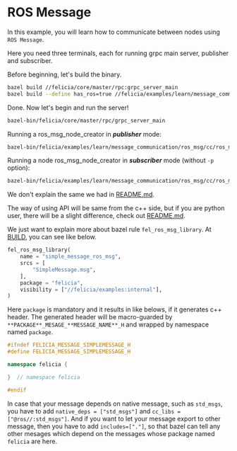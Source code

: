 # ROS Message

In this example, you will learn how to communicate between nodes using `ROS Message`.

Here you need three terminals, each for running grpc main server, publisher and subscriber.

Before beginning, let's build the binary.

```bash
bazel build //felicia/core/master/rpc:grpc_server_main
bazel build --define has_ros=true //felicia/examples/learn/message_communication/ros_msg/cc:ros_msg_node_creator
```

Done. Now let's begin and run the server!

```bash
bazel-bin/felicia/core/master/rpc/grpc_server_main
```

Running a ros_msg_node_creator in ***publisher*** mode:
```bash
bazel-bin/felicia/examples/learn/message_communication/ros_msg/cc/ros_msg_node_creator -p -t message
```

Running a node ros_msg_node_creator in ***subscriber*** mode (without `-p` option):
```bash
bazel-bin/felicia/examples/learn/message_communication/ros_msg/cc/ros_msg_node_creator -t message
```

We don't explain the same we had in [README.md](/felicia/examples/learn/message_communication/protobuf/cc/README.md).

The way of using API will be same from the c++ side, but if you are python user, there will be a slight difference, check out [README.md](/felicia/examples/learn/message_communication/ros_msg/python/README.md).

We just want to explain more about bazel rule `fel_ros_msg_library`. At [BUILD](/felicia/examples/learn/message_communication/ros_msg/BUILD), you can see like below.

```python
fel_ros_msg_library(
    name = "simple_message_ros_msg",
    srcs = [
        "SimpleMessage.msg",
    ],
    package = "felicia",
    visibility = ["//felicia/examples:internal"],
)
```

Here `package` is mandatory and it results in like belows, if it generates c++ header. The generated header will be macro-guarded by `**PACKAGE**_MESAGE_**MESSAGE_NAME**_H` and wrapped by namespace named `package`.

```c++
#ifndef FELICIA_MESSAGE_SIMPLEMESSAGE_H
#define FELICIA_MESSAGE_SIMPLEMESSAGE_H

namespace felicia {

}  // namespace felicia

#endif
```

In case that your message depends on native message, such as `std_msgs`, you have to add `native_deps = ["std_msgs"]` and `cc_libs = ["@ros//:std_msgs"]`. And if you want to let your message export to other message, then you have to add `includes=["."]`, so that bazel can tell any other mesages which depend on the messages whose package named `felicia` are here.